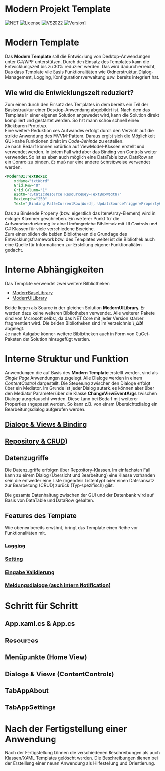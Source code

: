 ﻿# Modern Projekt Template

![NET](https://img.shields.io/badge/NET-8.0-green.svg)
![License](https://img.shields.io/badge/License-MIT-blue.svg)
![VS2022](https://img.shields.io/badge/Visual%20Studio-2022-white.svg)
![Version](https://img.shields.io/badge/Version-1.0.2025.0-yellow.svg)]

# Modern Template
Das **Modern Template** soll die Entwicklung von Desktop-Anwendungen unter C#/WPF unterstützen. Durch den Einsatz des Templates kann die Entwicklungszeit bis zu 30% reduziert werden. Das wird dadurch erreicht, Das dass Template vile Basis Funktionalitäten wie Ordnerstruktur, Dialog-Management, Logging, Konfigurationsverwaltung usw. bereits integriert hat.

## Wie wird die Entwicklungszeit reduziert?
Zum einen durch den Einsatz des Templates in dem bereits ein Teil der Basisstrauktur einer Desktop-Anwendung abgebildet ist. Nach dem das Template in einer eigenen Solution angewedet wird, kann die Solution direkt kompiliert und gestartet werden. So hat mann schon schnell einen Klickbaren-Prototyp.</br>
Eine weitere Reduktion des Aufwandes erfolgt durch den Verzicht auf die strikte Anwendung des MVVM-Pattern. Daraus ergibt sich die Möglichkeit GUI-nahe Funktionen direkt im *Code-Behinde* zu erstellen.</br>
Je nach Bedarf können natürlich auf ViewModel-Klassen erstellt und verwendet werden. In jedem Fall wird aber das Binding von Controls weiter verwendet. So ist es eben auch möglich eine DataTable bzw. DataRow an ein Control zu binden. Es muß nur eine andere Schreibweise verwendet werden.

```xml
<ModernUI:TextBoxEx
    x:Name="txtWord"
    Grid.Row="0"
    Grid.Column="1"
    Width="{StaticResource ResourceKey=TextBoxWidth}"
    MaxLength="250"
    Text="{Binding Path=CurrentRow[Word], UpdateSourceTrigger=PropertyChanged}" />
```
Das zu Bindende Property (bzw. eigentlich das ItemArray-Element) wird in eckiger Klammer geschrieben.
Ein weiterer Punkt für die Aufwandsreduzierung ist eine Umfangreiche Bibliothek mit UI Controls und C# Klassen für viele verschiedene Bereiche.</br>
Zum einen bilden die beiden Bibliotheken die Grundlage des Entwicklungsframework bzw. des Templates weiter ist die Bibliothek auch eine Quelle für Informationen zur Erstellung eigener Funktionaliäten gedacht.

# Interne Abhängigkeiten
Das Template verwendet zwei weitere Bilbliotheken
- [ModernBaseLibrary](https://github.com/GerhardAhrens/ModernUILibrary/tree/master/ModernBaseLibrary)
- [ModernUILibrary](https://github.com/GerhardAhrens/ModernUILibrary/tree/master/ModernUILibrary)

Beide liegen als Source in der gleichen Solution **ModernUILibrary**. Er werden dazu keine weiteren Bibliotheken verwendet. Alle weiteren Pakete sind von Microsoft selbst, da das NET Core mit jeder Version stärker fragmentiert wird.
Die beiden Bibliotheken sind im Verzeichnis ***\\_Lib\\*** abgelegt.</br>
Je nach Aufgabe können weitere Bibliotheken auch in Form von GuGet-Paketen der Solution hinzugefügt werden.

# Interne Struktur und Funktion
Anwendungen die auf Basis des **Modern Template** erstellt werden, sind als *Single Page* Anwendungen ausgelegt. Alle Dialoge werden in einem *ContentControl* dargestellt. Die Steuerung zwischen den Dialoge erfolgt über ein Mediator. Im Grunde ist jeder Dialog autark, es können aber über den Mediator Parameter über die Klasse **ChangeViewEventArgs** zwischen Dialoge ausgetauscht werden. Diese kann bei Bedarf mit weiteren Properties angepasst werden. So kann z.B. von einem Übersichtsdialog ein Bearbeitungsdialog aufgerufen werden.</br>

## [Dialoge & Views & Binding](https://github.com/GerhardAhrens/ModernUILibrary/blob/master/ModernTemplate/Views/_MT_Views.md)
## [Repository & CRUD](https://github.com/GerhardAhrens/ModernUILibrary/blob/master/ModernTemplate/Repository/_MT_Repository.md))


## Datenzugriffe
Die Datenzugriffe erfolgen über Repository-Klassen. Im einfachsten Fall kann zu einem Dialog (Übersicht und Bearbeitung) eine Klasse vorhanden sein die entweder eine Liste (irgendein Listentyp) oder einen Datesansatz zur Bearbeitung (CRUD) zurück (Typ-spezifisch) gibt. 

Die gesamte Datenhaltung zwischen der GUI und der Datenbank wird auf Basis von DataTable und DataRow gehalten.


## Features des Template
Wie obenen bereits erwähnt, bringt das Template einen Reihe von Funktionalitäten mit.

### [Logging](https://github.com/GerhardAhrens/ModernUILibrary/blob/master/ModernTemplate/Core/_MT_Core.md#CoreLogging)
### [Setting](https://github.com/GerhardAhrens/ModernUILibrary/blob/master/ModernTemplate/Core/_MT_Core.md#CoreSettings)
### [Eingabe Validierung](https://github.com/GerhardAhrens/ModernUILibrary/blob/master/ModernTemplate/Core/_MT_Core.md#CoreValidation)
### [Meldungsdialoge (auch intern Notification)](https://github.com/GerhardAhrens/ModernUILibrary/blob/master/ModernTemplate/Core/_MT_Core.md)

# Schritt für Schritt
## App.xaml.cs & App.cs
## Resources
## Menüpunkte (Home View)
## Dialoge & Views (ContentControls)
## TabAppAbout
## TabAppSettings

# Nach der Fertigstellung einer Anwendung
Nach der Fertigstellung können die verschiedenen Beschreibungen als auch Klassen/XAML Templates gelöscht werden.
Die Beschreibungen dienen bei der Erstelllung einer neuen Anwendung als Hilfestellung und Orientierung.
